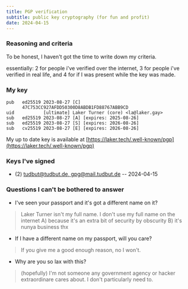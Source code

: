 ```yaml
---
title: PGP verification
subtitle: public key cryptography (for fun and profit)
date: 2024-04-15
---
```


### Reasoning and criteria

To be honest, I haven't got the time to write down my criteria.

essentially: 2 for people i've verified over the internet, 3 for people i've verified in real life, and 4 for if I was present while the key was made.

### My key
```
pub   ed25519 2023-08-27 [C]
      47C753CC927AFDD50300D8ABDB1FD88767ABB9CD
uid           [ultimate] Laker Turner (core) <la@laker.gay>
sub   ed25519 2023-08-27 [A] [expires: 2025-08-26]
sub   ed25519 2023-08-27 [S] [expires: 2026-08-26]
sub   cv25519 2023-08-27 [E] [expires: 2026-08-26]
```

My up to date key is available at [https://laker.tech/.well-known/pgp](https://laker.tech/.well-known/pgp)

### Keys I've signed

- (2) [tudbut@tudbut.de, gpg@mail.tudbut.de](/pgp/verified/tudbut_tudbut_de-2024-04-15.txt) -- 2024-04-15

### Questions I can't be bothered to answer
- I've seen your passport and it's got a different name on it?
> Laker Turner isn't my full name. I don't use my full name on the internet A) because it's an extra bit of security by obscurity B) it's nunya business thx
- If I have a different name on my passport, will you care?
> If you give me a good enough reason, no I won't.
- Why are you so lax with this?
> (hopefully) I'm not someone any government agency or hacker extraordinare cares about. I don't particularly need to.